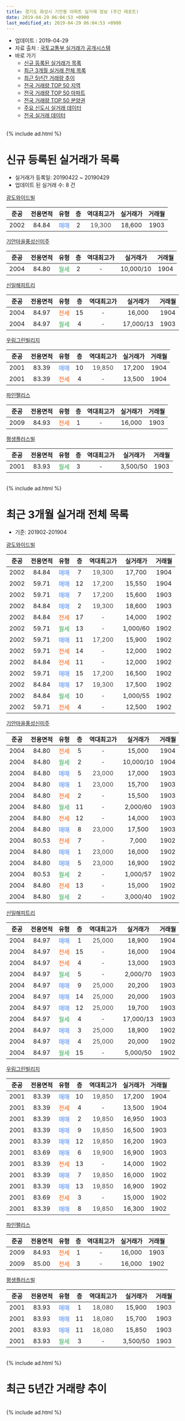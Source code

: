 ```yaml
---
title: 경기도 화성시 기안동 아파트 실거래 정보 (주간 레포트)
date: 2019-04-29 06:04:53 +0900
last_modified_at: 2019-04-29 06:04:53 +0900
---
```


* 업데이트 : 2019-04-29
* 자료 출처 : [국토교통부 실거래가 공개시스템](http://rt.molit.go.kr)
* 바로 가기
    * [신규 등록된 실거래가 목록](#신규-등록된-실거래가-목록)
    * [최근 3개월 실거래 전체 목록](#최근-3개월-실거래-전체-목록)
    * [최근 5년간 거래량 추이](#최근-5년간-거래량-추이)
    * [전국 거래량 TOP 50 지역](https://inasie.github.io/apt-trade-info/최근-3개월-전국에서-가장-거래가-많이-발생한-지역)
    * [전국 거래량 TOP 50 아파트](https://inasie.github.io/apt-trade-info/최근-3개월-전국에서-가장-거래가-많이-발생한-아파트)
    * [전국 거래량 TOP 50 분양권](https://inasie.github.io/apt-trade-info/최근-3개월-전국에서-가장-거래가-많이-발생한-분양권)
    * [주요 신도시 실거래 데이터](https://inasie.github.io/apt-trade-info/주요-신도시)
    * [전국 실거래 데이터](https://inasie.github.io/apt-trade-info/전국)
<br>
{% include ad.html %}
<br>

# 신규 등록된 실거래가 목록
* 실거래가 등록일: 20190422 ~ 20190429
* 업데이트 된 실거래 수: 8 건


[광도와이드빌](https://search.naver.com/search.naver?query=%EA%B2%BD%EA%B8%B0%EB%8F%84+%ED%99%94%EC%84%B1%EC%8B%9C+%EA%B8%B0%EC%95%88%EB%8F%99+%EA%B4%91%EB%8F%84%EC%99%80%EC%9D%B4%EB%93%9C%EB%B9%8C)

|준공|전용면적|유형|층|역대최고가|실거래가|거래월|
|:---:|:---:|:---:|:---:|:---:|:---:|:---:|
|2002|84.84|<span style="color:#4285f3">매매</span>|2|<span style="color:#444444">19,300</span>|18,600|1903|

[기안마을풍성신미주](https://search.naver.com/search.naver?query=%EA%B2%BD%EA%B8%B0%EB%8F%84+%ED%99%94%EC%84%B1%EC%8B%9C+%EA%B8%B0%EC%95%88%EB%8F%99+%EA%B8%B0%EC%95%88%EB%A7%88%EC%9D%84%ED%92%8D%EC%84%B1%EC%8B%A0%EB%AF%B8%EC%A3%BC)

|준공|전용면적|유형|층|역대최고가|실거래가|거래월|
|:---:|:---:|:---:|:---:|:---:|:---:|:---:|
|2004|84.80|<span style="color:#34a853">월세</span>|2|<span style="color:#444444">-</span>|10,000/10|1904|

[신일해피트리](https://search.naver.com/search.naver?query=%EA%B2%BD%EA%B8%B0%EB%8F%84+%ED%99%94%EC%84%B1%EC%8B%9C+%EA%B8%B0%EC%95%88%EB%8F%99+%EC%8B%A0%EC%9D%BC%ED%95%B4%ED%94%BC%ED%8A%B8%EB%A6%AC)

|준공|전용면적|유형|층|역대최고가|실거래가|거래월|
|:---:|:---:|:---:|:---:|:---:|:---:|:---:|
|2004|84.97|<span style="color:#ff5a00">전세</span>|15|<span style="color:#444444">-</span>|16,000|1904|
|2004|84.97|<span style="color:#34a853">월세</span>|4|<span style="color:#444444">-</span>|17,000/13|1903|

[우림그린빌리지](https://search.naver.com/search.naver?query=%EA%B2%BD%EA%B8%B0%EB%8F%84+%ED%99%94%EC%84%B1%EC%8B%9C+%EA%B8%B0%EC%95%88%EB%8F%99+%EC%9A%B0%EB%A6%BC%EA%B7%B8%EB%A6%B0%EB%B9%8C%EB%A6%AC%EC%A7%80)

|준공|전용면적|유형|층|역대최고가|실거래가|거래월|
|:---:|:---:|:---:|:---:|:---:|:---:|:---:|
|2001|83.39|<span style="color:#4285f3">매매</span>|10|<span style="color:#444444">19,850</span>|17,200|1904|
|2001|83.39|<span style="color:#ff5a00">전세</span>|4|<span style="color:#444444">-</span>|13,500|1904|

[파인팰리스](https://search.naver.com/search.naver?query=%EA%B2%BD%EA%B8%B0%EB%8F%84+%ED%99%94%EC%84%B1%EC%8B%9C+%EA%B8%B0%EC%95%88%EB%8F%99+%ED%8C%8C%EC%9D%B8%ED%8C%B0%EB%A6%AC%EC%8A%A4)

|준공|전용면적|유형|층|역대최고가|실거래가|거래월|
|:---:|:---:|:---:|:---:|:---:|:---:|:---:|
|2009|84.93|<span style="color:#ff5a00">전세</span>|1|<span style="color:#444444">-</span>|16,000|1903|

[평생플러스빌](https://search.naver.com/search.naver?query=%EA%B2%BD%EA%B8%B0%EB%8F%84+%ED%99%94%EC%84%B1%EC%8B%9C+%EA%B8%B0%EC%95%88%EB%8F%99+%ED%8F%89%EC%83%9D%ED%94%8C%EB%9F%AC%EC%8A%A4%EB%B9%8C)

|준공|전용면적|유형|층|역대최고가|실거래가|거래월|
|:---:|:---:|:---:|:---:|:---:|:---:|:---:|
|2001|83.93|<span style="color:#34a853">월세</span>|3|<span style="color:#444444">-</span>|3,500/50|1903|


<br>
{% include ad.html %}
<br>

# 최근 3개월 실거래 전체 목록
* 기준: 201902-201904


[광도와이드빌](https://search.naver.com/search.naver?query=%EA%B2%BD%EA%B8%B0%EB%8F%84+%ED%99%94%EC%84%B1%EC%8B%9C+%EA%B8%B0%EC%95%88%EB%8F%99+%EA%B4%91%EB%8F%84%EC%99%80%EC%9D%B4%EB%93%9C%EB%B9%8C)

|준공|전용면적|유형|층|역대최고가|실거래가|거래월|
|:---:|:---:|:---:|:---:|:---:|:---:|:---:|
|2002|84.84|<span style="color:#4285f3">매매</span>|7|<span style="color:#444444">19,300</span>|17,700|1904|
|2002|59.71|<span style="color:#4285f3">매매</span>|12|<span style="color:#444444">17,200</span>|15,550|1904|
|2002|59.71|<span style="color:#4285f3">매매</span>|7|<span style="color:#444444">17,200</span>|15,600|1903|
|2002|84.84|<span style="color:#4285f3">매매</span>|2|<span style="color:#444444">19,300</span>|18,600|1903|
|2002|84.84|<span style="color:#ff5a00">전세</span>|17|<span style="color:#444444">-</span>|14,000|1902|
|2002|59.71|<span style="color:#34a853">월세</span>|13|<span style="color:#444444">-</span>|1,000/60|1902|
|2002|59.71|<span style="color:#4285f3">매매</span>|11|<span style="color:#444444">17,200</span>|15,900|1902|
|2002|59.71|<span style="color:#ff5a00">전세</span>|14|<span style="color:#444444">-</span>|12,000|1902|
|2002|84.84|<span style="color:#ff5a00">전세</span>|11|<span style="color:#444444">-</span>|12,000|1902|
|2002|59.71|<span style="color:#4285f3">매매</span>|15|<span style="color:#444444">17,200</span>|16,500|1902|
|2002|84.84|<span style="color:#4285f3">매매</span>|17|<span style="color:#444444">19,300</span>|17,500|1902|
|2002|84.84|<span style="color:#34a853">월세</span>|10|<span style="color:#444444">-</span>|1,000/55|1902|
|2002|59.71|<span style="color:#ff5a00">전세</span>|4|<span style="color:#444444">-</span>|12,500|1902|

[기안마을풍성신미주](https://search.naver.com/search.naver?query=%EA%B2%BD%EA%B8%B0%EB%8F%84+%ED%99%94%EC%84%B1%EC%8B%9C+%EA%B8%B0%EC%95%88%EB%8F%99+%EA%B8%B0%EC%95%88%EB%A7%88%EC%9D%84%ED%92%8D%EC%84%B1%EC%8B%A0%EB%AF%B8%EC%A3%BC)

|준공|전용면적|유형|층|역대최고가|실거래가|거래월|
|:---:|:---:|:---:|:---:|:---:|:---:|:---:|
|2004|84.80|<span style="color:#ff5a00">전세</span>|5|<span style="color:#444444">-</span>|15,000|1904|
|2004|84.80|<span style="color:#34a853">월세</span>|2|<span style="color:#444444">-</span>|10,000/10|1904|
|2004|84.80|<span style="color:#4285f3">매매</span>|5|<span style="color:#444444">23,000</span>|17,000|1903|
|2004|84.80|<span style="color:#4285f3">매매</span>|1|<span style="color:#444444">23,000</span>|15,700|1903|
|2004|84.80|<span style="color:#ff5a00">전세</span>|2|<span style="color:#444444">-</span>|15,500|1903|
|2004|84.80|<span style="color:#34a853">월세</span>|11|<span style="color:#444444">-</span>|2,000/60|1903|
|2004|84.80|<span style="color:#ff5a00">전세</span>|12|<span style="color:#444444">-</span>|14,000|1903|
|2004|84.80|<span style="color:#4285f3">매매</span>|8|<span style="color:#444444">23,000</span>|17,500|1903|
|2004|80.53|<span style="color:#ff5a00">전세</span>|7|<span style="color:#444444">-</span>|7,000|1902|
|2004|84.80|<span style="color:#4285f3">매매</span>|1|<span style="color:#444444">23,000</span>|16,000|1902|
|2004|84.80|<span style="color:#4285f3">매매</span>|5|<span style="color:#444444">23,000</span>|16,900|1902|
|2004|80.53|<span style="color:#34a853">월세</span>|2|<span style="color:#444444">-</span>|1,000/57|1902|
|2004|84.80|<span style="color:#ff5a00">전세</span>|13|<span style="color:#444444">-</span>|15,000|1902|
|2004|84.80|<span style="color:#34a853">월세</span>|2|<span style="color:#444444">-</span>|3,000/40|1902|

[신일해피트리](https://search.naver.com/search.naver?query=%EA%B2%BD%EA%B8%B0%EB%8F%84+%ED%99%94%EC%84%B1%EC%8B%9C+%EA%B8%B0%EC%95%88%EB%8F%99+%EC%8B%A0%EC%9D%BC%ED%95%B4%ED%94%BC%ED%8A%B8%EB%A6%AC)

|준공|전용면적|유형|층|역대최고가|실거래가|거래월|
|:---:|:---:|:---:|:---:|:---:|:---:|:---:|
|2004|84.97|<span style="color:#4285f3">매매</span>|1|<span style="color:#444444">25,000</span>|18,900|1904|
|2004|84.97|<span style="color:#ff5a00">전세</span>|15|<span style="color:#444444">-</span>|16,000|1904|
|2004|84.97|<span style="color:#ff5a00">전세</span>|4|<span style="color:#444444">-</span>|13,000|1903|
|2004|84.97|<span style="color:#34a853">월세</span>|5|<span style="color:#444444">-</span>|2,000/70|1903|
|2004|84.97|<span style="color:#4285f3">매매</span>|9|<span style="color:#444444">25,000</span>|20,200|1903|
|2004|84.97|<span style="color:#4285f3">매매</span>|14|<span style="color:#444444">25,000</span>|20,000|1903|
|2004|84.97|<span style="color:#4285f3">매매</span>|12|<span style="color:#444444">25,000</span>|19,700|1903|
|2004|84.97|<span style="color:#34a853">월세</span>|4|<span style="color:#444444">-</span>|17,000/13|1903|
|2004|84.97|<span style="color:#4285f3">매매</span>|3|<span style="color:#444444">25,000</span>|18,900|1902|
|2004|84.97|<span style="color:#4285f3">매매</span>|4|<span style="color:#444444">25,000</span>|20,000|1902|
|2004|84.97|<span style="color:#34a853">월세</span>|15|<span style="color:#444444">-</span>|5,000/50|1902|

[우림그린빌리지](https://search.naver.com/search.naver?query=%EA%B2%BD%EA%B8%B0%EB%8F%84+%ED%99%94%EC%84%B1%EC%8B%9C+%EA%B8%B0%EC%95%88%EB%8F%99+%EC%9A%B0%EB%A6%BC%EA%B7%B8%EB%A6%B0%EB%B9%8C%EB%A6%AC%EC%A7%80)

|준공|전용면적|유형|층|역대최고가|실거래가|거래월|
|:---:|:---:|:---:|:---:|:---:|:---:|:---:|
|2001|83.39|<span style="color:#4285f3">매매</span>|10|<span style="color:#444444">19,850</span>|17,200|1904|
|2001|83.39|<span style="color:#ff5a00">전세</span>|4|<span style="color:#444444">-</span>|13,500|1904|
|2001|83.39|<span style="color:#4285f3">매매</span>|2|<span style="color:#444444">19,850</span>|16,950|1903|
|2001|83.39|<span style="color:#4285f3">매매</span>|9|<span style="color:#444444">19,850</span>|16,500|1903|
|2001|83.39|<span style="color:#4285f3">매매</span>|12|<span style="color:#444444">19,850</span>|16,200|1903|
|2001|83.69|<span style="color:#4285f3">매매</span>|6|<span style="color:#444444">19,900</span>|16,900|1903|
|2001|83.39|<span style="color:#ff5a00">전세</span>|13|<span style="color:#444444">-</span>|14,000|1902|
|2001|83.39|<span style="color:#4285f3">매매</span>|7|<span style="color:#444444">19,850</span>|16,000|1902|
|2001|83.39|<span style="color:#4285f3">매매</span>|13|<span style="color:#444444">19,850</span>|16,900|1902|
|2001|83.69|<span style="color:#ff5a00">전세</span>|3|<span style="color:#444444">-</span>|15,000|1902|
|2001|83.39|<span style="color:#4285f3">매매</span>|8|<span style="color:#444444">19,850</span>|16,300|1902|


<script async src="//pagead2.googlesyndication.com/pagead/js/adsbygoogle.js"></script>
<!-- 기본 -->
<ins class="adsbygoogle"
     style="display:block"
     data-ad-client="ca-pub-2446590836940007"
     data-ad-slot="1659523306"
     data-ad-format="auto"
     data-full-width-responsive="true"></ins>
<script>
(adsbygoogle = window.adsbygoogle || []).push({});
</script>


[파인팰리스](https://search.naver.com/search.naver?query=%EA%B2%BD%EA%B8%B0%EB%8F%84+%ED%99%94%EC%84%B1%EC%8B%9C+%EA%B8%B0%EC%95%88%EB%8F%99+%ED%8C%8C%EC%9D%B8%ED%8C%B0%EB%A6%AC%EC%8A%A4)

|준공|전용면적|유형|층|역대최고가|실거래가|거래월|
|:---:|:---:|:---:|:---:|:---:|:---:|:---:|
|2009|84.93|<span style="color:#ff5a00">전세</span>|1|<span style="color:#444444">-</span>|16,000|1903|
|2009|85.00|<span style="color:#ff5a00">전세</span>|3|<span style="color:#444444">-</span>|16,000|1902|

[평생플러스빌](https://search.naver.com/search.naver?query=%EA%B2%BD%EA%B8%B0%EB%8F%84+%ED%99%94%EC%84%B1%EC%8B%9C+%EA%B8%B0%EC%95%88%EB%8F%99+%ED%8F%89%EC%83%9D%ED%94%8C%EB%9F%AC%EC%8A%A4%EB%B9%8C)

|준공|전용면적|유형|층|역대최고가|실거래가|거래월|
|:---:|:---:|:---:|:---:|:---:|:---:|:---:|
|2001|83.93|<span style="color:#4285f3">매매</span>|1|<span style="color:#444444">18,080</span>|15,900|1903|
|2001|83.93|<span style="color:#4285f3">매매</span>|11|<span style="color:#444444">18,080</span>|15,700|1903|
|2001|83.93|<span style="color:#4285f3">매매</span>|11|<span style="color:#444444">18,080</span>|15,850|1903|
|2001|83.93|<span style="color:#34a853">월세</span>|3|<span style="color:#444444">-</span>|3,500/50|1903|


<br>
{% include ad.html %}
<br>

# 최근 5년간 거래량 추이


<div style="width:100%;">
    <canvas id="deal_progress" height="200"></canvas>
</div>

<script>
new Chart(document.getElementById("deal_progress"), {
    type: 'line',
    data: {
        labels: ['201404','201405','201406','201407','201408','201409','201410','201411','201412','201501','201502','201503','201504','201505','201506','201507','201508','201509','201510','201511','201512','201601','201602','201603','201604','201605','201606','201607','201608','201609','201610','201611','201612','201701','201702','201703','201704','201705','201706','201707','201708','201709','201710','201711','201712','201801','201802','201803','201804','201805','201806','201807','201808','201809','201810','201811','201812','201901','201902','201903','201904'],
        datasets: [{
            label: '매매',
            pointRadius: 1,
            data: [29, 25, 22, 30, 21, 37, 34, 21, 22, 30, 22, 42, 38, 38, 44, 55, 22, 34, 47, 25, 20, 13, 18, 21, 28, 27, 26, 24, 28, 31, 37, 15, 18, 11, 15, 20, 18, 16, 20, 11, 22, 24, 8, 22, 16, 14, 17, 23, 12, 18, 15, 15, 16, 16, 9, 16, 8, 10, 10, 15, 4],
            borderColor: "rgba(255, 201, 14, 1)",
            backgroundColor: "rgba(255, 201, 14, 0.5)",
            fill: false,
            lineTension: 0
        },{
            label: '전월세',
            pointRadius: 1,
            data: [21, 25, 26, 19, 13, 16, 16, 13, 20, 12, 19, 19, 18, 12, 16, 17, 17, 14, 24, 13, 21, 15, 17, 18, 9, 14, 14, 12, 11, 9, 21, 9, 12, 11, 16, 18, 16, 14, 14, 16, 18, 16, 12, 8, 10, 15, 7, 17, 10, 7, 16, 8, 5, 10, 7, 10, 13, 8, 14, 8, 4],
            borderColor: "rgba(0, 141, 185, 1)",
            backgroundColor: "rgba(0, 141, 185, 0.5)",
            fill: false,
            lineTension: 0
        }
        ]
    },
    options: {
        responsive: true,
        title: {
            display: false
        },
        tooltips: {
            mode: 'index',
            intersect: false
        },
        hover: {
            mode: 'nearest',
            intersect: true
        },
        scales: {
            xAxes: [{
                display: true,
                scaleLabel: {
                    display: true,
                    labelString: '년/월'
                }
            }],
            yAxes: [{
                display: true,
                ticks: {
                    suggestedMin: 0,
                },
                scaleLabel: {
                    display: true,
                    labelString: '실거래 수'
                }
            }]
        }
    }
});

</script>


<br>
{% include ad.html %}
<br>


